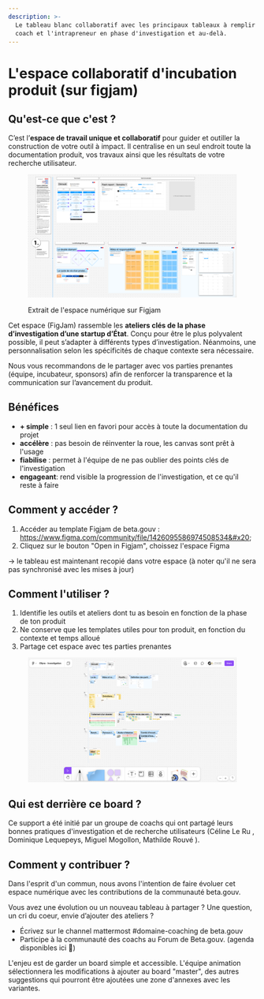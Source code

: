 ```yaml
---
description: >-
  Le tableau blanc collaboratif avec les principaux tableaux à remplir entre le
  coach et l'intrapreneur en phase d'investigation et au-delà.
---
```


# L'espace collaboratif d'incubation produit (sur figjam)

## Qu'est-ce que c'est ?

C’est l’**espace de travail unique et collaboratif** pour guider et outiller la construction de votre outil à impact. Il centralise en un seul endroit toute la documentation produit, vos travaux ainsi que les résultats de votre recherche utilisateur.

<figure><img src="../../../.gitbook/assets/esapce incubation figjam.png" alt=""><figcaption><p>Extrait de l'espace numérique sur Figjam</p></figcaption></figure>

Cet espace (FigJam) rassemble les **ateliers clés  de la phase d’investigation d’une startup d’État**. Conçu pour être le plus polyvalent possible, il peut s’adapter à différents types d’investigation. Néanmoins, une personnalisation selon les spécificités de chaque contexte sera nécessaire.

Nous vous recommandons de le partager avec vos parties prenantes (équipe, incubateur, sponsors) afin de renforcer la transparence et la communication sur l’avancement du produit.&#x20;

## Bénéfices&#x20;

* **+ simple** : 1 seul lien en favori pour accès à toute la documentation du projet
* **accélère** : pas besoin de réinventer la roue, les canvas sont prêt à l'usage
* **fiabilise** : permet à l'équipe de ne pas oublier des points clés de l'investigation
* **engageant**: rend visible la progression de l'investigation, et ce qu'il reste à faire

## Comment y accéder ?

1. Accéder au template Figjam de beta.gouv : https://www.figma.com/community/file/1426095586974508534&#x20;
2. Cliquez sur le bouton "Open in Figjam", choissez l'espace Figma&#x20;

\-> le tableau est maintenant recopié dans votre espace (à noter qu'il ne sera pas synchronisé avec les mises à jour)

## Comment l'utiliser ?

1. Identifie les outils et ateliers dont tu as besoin en fonction de la phase de ton produit&#x20;
2. Ne conserve que les templates utiles pour ton produit, en fonction du contexte et temps alloué&#x20;
3. Partage cet espace avec tes parties prenantes&#x20;

<figure><img src="../../../.gitbook/assets/Exemple OFPRA.png" alt=""><figcaption></figcaption></figure>



## Qui est derrière ce board ?

Ce support a été initié par un groupe de coachs qui ont partagé leurs bonnes pratiques d'investigation et de recherche utilisateurs (Céline Le Ru , Dominique Lequepeys, Miguel Mogollon, Mathilde Rouvé ).

## Comment y contribuer ?

Dans l'esprit d'un commun, nous avons l'intention de faire évoluer cet espace numérique avec les contributions de la communauté beta.gouv.&#x20;

Vous avez une évolution ou un nouveau tableau à partager ? Une question, un cri du coeur, envie d’ajouter des ateliers ?&#x20;

* Écrivez sur le channel mattermost #domaine-coaching de beta.gouv&#x20;
* Participe à la communauté des coachs au Forum de Beta.gouv. (agenda disponibles ici 🔗)

L'enjeu est de garder un board simple et accessible. L'équipe animation sélectionnera les modifications à ajouter au board "master", des autres suggestions qui pourront être ajoutées une zone d'annexes avec les variantes.

